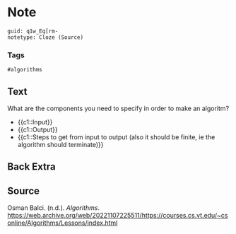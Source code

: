 # Note
```
guid: q1w_Eq[rm-
notetype: Cloze (Source)
```

### Tags
```
#algorithms
```

## Text
What are the components you need to specify in order to make an algoritm?
<ul><li>{{c1::Input}}</li><li>{{c1::Output}}</li><li>{{c1::Steps to get from input to output (also it should be finite, ie the algorithm should terminate)}}</li></ul>

## Back Extra


## Source
<div>Osman Balci. (n.d.). <i>Algorithms</i>. <a href="https://web.archive.org/web/20221107225511/https://courses.cs.vt.edu/~csonline/Algorithms/Lessons/index.html">https://web.archive.org/web/20221107225511/https://courses.cs.vt.edu/~csonline/Algorithms/Lessons/index.html</a></div>
